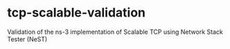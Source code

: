 # tcp-scalable-validation
Validation of the ns-3 implementation of Scalable TCP using Network Stack Tester (NeST)
